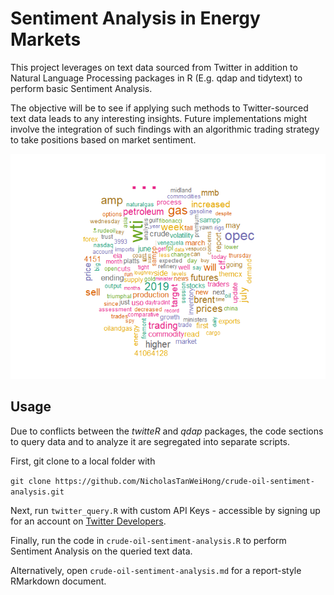 # Sentiment Analysis in Energy Markets

This project leverages on text data sourced from Twitter in addition to Natural Language Processing packages in R (E.g. qdap and tidytext) to perform basic Sentiment Analysis.

The objective will be to see if applying such methods to Twitter-sourced text data leads to any interesting insights. Future implementations might involve the integration of such findings with an algorithmic trading strategy to take positions based on market sentiment.

<p align="center">
  <img src="https://github.com/NicholasTanWeiHong/crude-oil-sentiment-analysis/blob/master/crude-oil-sentiment-analysis_files/figure-gfm/plot_wordcloud-1.png?raw=true"/>
</p>

## Usage

Due to conflicts between the *twitteR* and *qdap* packages, the code sections to query data and to analyze it are segregated into separate scripts.

First, git clone to a local folder with

`git clone https://github.com/NicholasTanWeiHong/crude-oil-sentiment-analysis.git`

Next, run `twitter_query.R` with custom API Keys - accessible by signing up for an account on [Twitter Developers](https://developer.twitter.com/).

Finally, run the code in `crude-oil-sentiment-analysis.R` to perform Sentiment Analysis on the queried text data.

Alternatively, open `crude-oil-sentiment-analysis.md` for a report-style RMarkdown document.